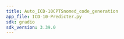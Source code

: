 ```yaml
---
title: Auto_ICD-10CPTSnomed_code_generation
app_file: ICD-10-Predicter.py
sdk: gradio
sdk_version: 3.39.0
---
```


